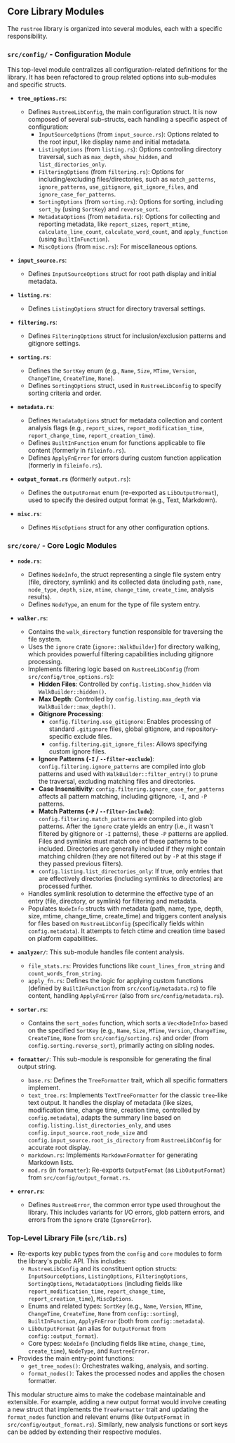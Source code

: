 ## Core Library Modules

The `rustree` library is organized into several modules, each with a specific responsibility.

### `src/config/` - Configuration Module

This top-level module centralizes all configuration-related definitions for the library. It has been refactored to group related options into sub-modules and specific structs.

- **`tree_options.rs`**:
  - Defines `RustreeLibConfig`, the main configuration struct. It is now composed of several sub-structs, each handling a specific aspect of configuration:
    - `InputSourceOptions` (from `input_source.rs`): Options related to the root input, like display name and initial metadata.
    - `ListingOptions` (from `listing.rs`): Options controlling directory traversal, such as `max_depth`, `show_hidden`, and `list_directories_only`.
    - `FilteringOptions` (from `filtering.rs`): Options for including/excluding files/directories, such as `match_patterns`, `ignore_patterns`, `use_gitignore`, `git_ignore_files`, and `ignore_case_for_patterns`.
    - `SortingOptions` (from `sorting.rs`): Options for sorting, including `sort_by` (using `SortKey`) and `reverse_sort`.
    - `MetadataOptions` (from `metadata.rs`): Options for collecting and reporting metadata, like `report_sizes`, `report_mtime`, `calculate_line_count`, `calculate_word_count`, and `apply_function` (using `BuiltInFunction`).
    - `MiscOptions` (from `misc.rs`): For miscellaneous options.

- **`input_source.rs`**:
  - Defines `InputSourceOptions` struct for root path display and initial metadata.

- **`listing.rs`**:
  - Defines `ListingOptions` struct for directory traversal settings.

- **`filtering.rs`**:
  - Defines `FilteringOptions` struct for inclusion/exclusion patterns and gitignore settings.

- **`sorting.rs`**:
  - Defines the `SortKey` enum (e.g., `Name`, `Size`, `MTime`, `Version`, `ChangeTime`, `CreateTime`, `None`).
  - Defines `SortingOptions` struct, used in `RustreeLibConfig` to specify sorting criteria and order.

- **`metadata.rs`**:
  - Defines `MetadataOptions` struct for metadata collection and content analysis flags (e.g., `report_sizes`, `report_modification_time`, `report_change_time`, `report_creation_time`).
  - Defines `BuiltInFunction` enum for functions applicable to file content (formerly in `fileinfo.rs`).
  - Defines `ApplyFnError` for errors during custom function application (formerly in `fileinfo.rs`).

- **`output_format.rs`** (formerly `output.rs`):
  - Defines the `OutputFormat` enum (re-exported as `LibOutputFormat`), used to specify the desired output format (e.g., Text, Markdown).

- **`misc.rs`**:
  - Defines `MiscOptions` struct for any other configuration options.


### `src/core/` - Core Logic Modules

- **`node.rs`**:
  - Defines `NodeInfo`, the struct representing a single file system entry (file, directory, symlink) and its collected data (including `path`, `name`, `node_type`, `depth`, `size`, `mtime`, `change_time`, `create_time`, analysis results).
  - Defines `NodeType`, an enum for the type of file system entry.

- **`walker.rs`**:
  - Contains the `walk_directory` function responsible for traversing the file system.
  - Uses the `ignore` crate (`ignore::WalkBuilder`) for directory walking, which provides powerful filtering capabilities including gitignore processing.
  - Implements filtering logic based on `RustreeLibConfig` (from `src/config/tree_options.rs`):
    - **Hidden Files**: Controlled by `config.listing.show_hidden` via `WalkBuilder::hidden()`.
    - **Max Depth**: Controlled by `config.listing.max_depth` via `WalkBuilder::max_depth()`.
    - **Gitignore Processing**:
      - `config.filtering.use_gitignore`: Enables processing of standard `.gitignore` files, global gitignore, and repository-specific exclude files.
      - `config.filtering.git_ignore_files`: Allows specifying custom ignore files.
    - **Ignore Patterns (`-I` / `--filter-exclude`)**: `config.filtering.ignore_patterns` are compiled into glob patterns and used with `WalkBuilder::filter_entry()` to prune the traversal, excluding matching files and directories.
    - **Case Insensitivity**: `config.filtering.ignore_case_for_patterns` affects all pattern matching, including gitignore, `-I`, and `-P` patterns.
    - **Match Patterns (`-P` / `--filter-include`)**: `config.filtering.match_patterns` are compiled into glob patterns. After the `ignore` crate yields an entry (i.e., it wasn't filtered by gitignore or `-I` patterns), these `-P` patterns are applied. Files and symlinks must match one of these patterns to be included. Directories are generally included if they might contain matching children (they are not filtered out by `-P` at this stage if they passed previous filters).
    - `config.listing.list_directories_only`: If true, only entries that are effectively directories (including symlinks to directories) are processed further.
  - Handles symlink resolution to determine the effective type of an entry (file, directory, or symlink) for filtering and metadata.
  - Populates `NodeInfo` structs with metadata (path, name, type, depth, size, mtime, change_time, create_time) and triggers content analysis for files based on `RustreeLibConfig` (specifically fields within `config.metadata`). It attempts to fetch ctime and creation time based on platform capabilities.

- **`analyzer/`**: This sub-module handles file content analysis.
  - `file_stats.rs`: Provides functions like `count_lines_from_string` and `count_words_from_string`.
  - `apply_fn.rs`: Defines the logic for applying custom functions (defined by `BuiltInFunction` from `src/config/metadata.rs`) to file content, handling `ApplyFnError` (also from `src/config/metadata.rs`).

- **`sorter.rs`**:
  - Contains the `sort_nodes` function, which sorts a `Vec<NodeInfo>` based on the specified `SortKey` (e.g., `Name`, `Size`, `MTime`, `Version`, `ChangeTime`, `CreateTime`, `None` from `src/config/sorting.rs`) and order (from `config.sorting.reverse_sort`), primarily acting on sibling nodes.

- **`formatter/`**: This sub-module is responsible for generating the final output string.
  - `base.rs`: Defines the `TreeFormatter` trait, which all specific formatters implement.
  - `text_tree.rs`: Implements `TextTreeFormatter` for the classic `tree`-like text output. It handles the display of metadata (like sizes, modification time, change time, creation time, controlled by `config.metadata`), adapts the summary line based on `config.listing.list_directories_only`, and uses `config.input_source.root_node_size` and `config.input_source.root_is_directory` from `RustreeLibConfig` for accurate root display.
  - `markdown.rs`: Implements `MarkdownFormatter` for generating Markdown lists.
  - `mod.rs` (in `formatter`): Re-exports `OutputFormat` (as `LibOutputFormat`) from `src/config/output_format.rs`.

- **`error.rs`**:
  - Defines `RustreeError`, the common error type used throughout the library. This includes variants for I/O errors, glob pattern errors, and errors from the `ignore` crate (`IgnoreError`).

### Top-Level Library File (`src/lib.rs`)

- Re-exports key public types from the `config` and `core` modules to form the library's public API. This includes:
  - `RustreeLibConfig` and its constituent option structs: `InputSourceOptions`, `ListingOptions`, `FilteringOptions`, `SortingOptions`, `MetadataOptions` (including fields like `report_modification_time`, `report_change_time`, `report_creation_time`), `MiscOptions`.
  - Enums and related types: `SortKey` (e.g., `Name`, `Version`, `MTime`, `ChangeTime`, `CreateTime`, `None` from `config::sorting`), `BuiltInFunction`, `ApplyFnError` (both from `config::metadata`).
  - `LibOutputFormat` (an alias for `OutputFormat` from `config::output_format`).
  - Core types: `NodeInfo` (including fields like `mtime`, `change_time`, `create_time`), `NodeType`, and `RustreeError`.
- Provides the main entry-point functions:
  - `get_tree_nodes()`: Orchestrates walking, analysis, and sorting.
  - `format_nodes()`: Takes the processed nodes and applies the chosen formatter.

This modular structure aims to make the codebase maintainable and extensible. For example, adding a new output format would involve creating a new struct that implements the `TreeFormatter` trait and updating the `format_nodes` function and relevant enums (like `OutputFormat` in `src/config/output_format.rs`). Similarly, new analysis functions or sort keys can be added by extending their respective modules.